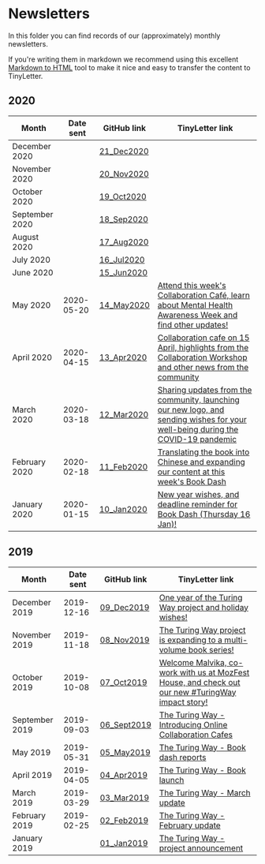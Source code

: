 # Newsletters

In this folder you can find records of our (approximately) monthly newsletters.

If you're writing them in markdown we recommend using this excellent [Markdown to HTML](https://www.browserling.com/tools/markdown-to-html) tool to make it nice and easy to transfer the content to TinyLetter.

## 2020

| Month | Date sent | GitHub link | TinyLetter link |
| ----- | --------- | ----------- | --------------- |
| December 2020 |  | [21_Dec2020](newsletter_21_Dec2020.md) | [](http://tinyletter.com/TuringWay/letters/xx) |
| November 2020 |  | [20_Nov2020](newsletter_20_Nov2020.md) | [](http://tinyletter.com/TuringWay/letters/xx) |
| October 2020 |  | [19_Oct2020](newsletter_19_Oct2020.md) | [](http://tinyletter.com/TuringWay/letters/xx) |
| September 2020 |  | [18_Sep2020](newsletter_18_Sep2020.md) | [](http://tinyletter.com/TuringWay/letters/xx) |
| August 2020 |  | [17_Aug2020](newsletter_17_Aug2020.md) | [](http://tinyletter.com/TuringWay/letters/xx) |
| July 2020 |  | [16_Jul2020](newsletter_16_Jul2020.md) | [](http://tinyletter.com/TuringWay/letters/xx) |
| June 2020 |  | [15_Jun2020](newsletter_15_Jun2020.md) | [](http://tinyletter.com/TuringWay/letters/xx) |
| May 2020 | 2020-05-20 | [14_May2020](newsletter_14_May2020.md) | [Attend this week's Collaboration Café, learn about Mental Health Awareness Week and find other updates!](http://tinyletter.com/TuringWay/letters/attend-this-week-s-collaboration-caf-learn-about-mental-health-awareness-week-and-find-other-updates) |
| April 2020 | 2020-04-15 | [13_Apr2020](newsletter_13_Apr2020.md) | [Collaboration cafe on 15 April, highlights from the Collaboration Workshop and other news from the community](http://tinyletter.com/TuringWay/letters/collaboration-cafe-on-15-april-highlights-from-the-collaboration-workshop-and-other-news-from-the-community) |
| March 2020 | 2020-03-18 | [12_Mar2020](newsletter_12_Mar2020.md) | [Sharing updates from the community, launching our new logo, and sending wishes for your well-being during the COVID-19 pandemic](http://tinyletter.com/TuringWay/letters/sharing-updates-from-the-community-launching-our-new-logo-and-sending-wishes-for-your-well-being-during-the-covid-19-pandemic) |
| February 2020 | 2020-02-18 | [11_Feb2020](newsletter_11_Feb2020.md) | [Translating the book into Chinese and expanding our content at this week's Book Dash](http://tinyletter.com/TuringWay/letters/translating-the-book-into-chinese-and-expanding-our-content-at-this-week-s-book-dash) |
| January 2020 |  2020-01-15  | [10_Jan2020](newsletter_10_Jan2020.md) | [New year wishes, and deadline reminder for Book Dash (Thursday 16 Jan)!](http://tinyletter.com/TuringWay/letters/new-year-wishes-and-deadline-reminder-for-book-dash-thursday-16-jan) |

## 2019

| Month | Date sent | GitHub link | TinyLetter link |
| ----- | --------- | ----------- | --------------- |
| December 2019 | 2019-12-16 | [09_Dec2019](newsletter_09_Dec2019.md) | [One year of the Turing Way project and holiday wishes!](https://tinyletter.com/TuringWay/letters/one-year-of-the-turing-way-project-and-holiday-wishes) |
| November 2019 | 2019-11-18 | [08_Nov2019](newsletter_08_Nov2019.md) | [The Turing Way project is expanding to a multi-volume book series!](http://tinyletter.com/TuringWay/letters/the-turing-way-project-is-expanding-to-a-multi-volume-book-series) |
| October 2019 | 2019-10-08 | [07_Oct2019](newsletter_07_Oct2019.md) | [Welcome Malvika, co-work with us at MozFest House, and check out our new #TuringWay impact story!](http://tinyletter.com/TuringWay/letters/welcome-malvika-co-work-with-us-at-mozfest-house-and-check-out-our-new-turingway-impact-story) |
| September 2019 | 2019-09-03 | [06_Sept2019](newsletter_05_May2019.md) | [The Turing Way - Introducing Online Collaboration Cafes](http://tinyletter.com/TuringWay/letters/the-turing-way-introducing-online-collaboration-cafe) |
| May 2019 | 2019-05-31 | [05_May2019](newsletter_05_May2019.md) | [The Turing Way - Book dash reports](http://tinyletter.com/TuringWay/letters/the-turing-way-book-dash-reports-1) |
| April 2019 | 2019-04-05 | [04_Apr2019](newsletter_04_Apr2019.md) | [The Turing Way - Book launch](http://tinyletter.com/TuringWay/letters/the-turing-way-book-launch) |
| March 2019 | 2019-03-29 | [03_Mar2019](newsletter_03_Mar2019.md) | [The Turing Way - March update](http://tinyletter.com/TuringWay/letters/the-turing-way-march-update) |
| February 2019 | 2019-02-25 | [02_Feb2019](newsletter_02_Feb2019.md) | [The Turing Way - February update](http://tinyletter.com/TuringWay/letters/the-turing-way-february-update) |
| January 2019 |    | [01_Jan2019](newsletter_01_Jan2019.md) | [The Turing Way - project announcement](https://tinyletter.com/TuringWay/letters/the-turing-way-project-announcement) |
